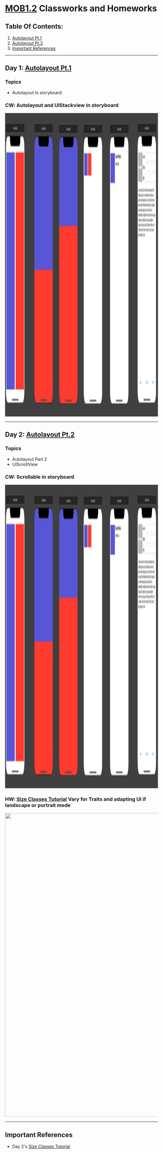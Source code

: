 # [MOB1.2](https://make-school-courses.github.io/MOB-1.2-Introduction-to-iOS-Development/#/) Classworks and Homeworks

## Table Of Contents:
1. [Autolayout Pt.1](#day1)
2. [Autolayout Pt.2](#day2)
3. [Important References](#importantReferences)


---

## Day 1: [Autolayout Pt.1](https://make-school-courses.github.io/MOB-1.2-Introduction-to-iOS-Development/#/Lessons/01-Autolayout/README)<a name="day1"></a>
### Topics
- Autolayout in storyboard

### CW: Autolayout and UIStackview in storyboard
<img src="https://github.com/SamuelFolledo/MOB1.2/blob/master/MobileClasswork/static/screenshots/day1CW1.png" width="563" height="1000">

---

## Day 2: [Autolayout Pt.2](https://make-school-courses.github.io/MOB-1.2-Introduction-to-iOS-Development/#/Lessons/02-AutoLayout/README)<a name="day2"></a>
### Topics
- Autolayout Part 2
- UIScrollView

### CW: Scrollable in storyboard
<img src="https://github.com/SamuelFolledo/MOB1.2/blob/master/MobileClasswork/static/screenshots/day1CW1.png" width="563" height="1000">

### HW: [Size Classes Tutorial](https://github.com/Make-School-Courses/MOB-1.2-Introduction-to-iOS-Development/blob/master/Lessons/02-AutoLayout/assignments/sizeclasses.md) Vary for Traits and adapting UI if landscape or portrait mode
<img src="https://github.com/SamuelFolledo/SnailMail/blob/master/static/gif/demo1.gif" width="563" height="1000">

---

<a name="importantReferences"></a>
## Important References
- Day 2's [Size Classes Tutorial](https://github.com/Make-School-Courses/MOB-1.2-Introduction-to-iOS-Development/blob/master/Lessons/02-AutoLayout/assignments/sizeclasses.md)
